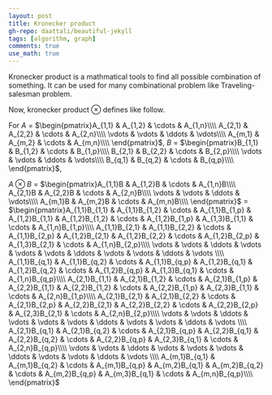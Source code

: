 ```yaml
---
layout: post
title: Kronecker product
gh-repo: daattali/beautiful-jekyll
tags: [algorithm, graph]
comments: true
use_math: true
---
```


Kronecker product is a mathmatical tools to find all possible combination of something.
It can be used for many combinational problem like Traveling-salesman problem.

Now, kronecker product $\otimes$ defines like follow.

For $A$ $=$ $\begin{pmatrix}A_{1,1} & A_{1,2} & \cdots & A_{1,n}\\\\ A_{2,1} & A_{2,2} & \cdots & A_{2,n}\\\\ \vdots & \vdots & \ddots & \vdots\\\\ A_{m,1} & A_{m,2} & \cdots & A_{m,n}\\\\ \end{pmatrix}$,
$B$ $=$ $\begin{pmatrix}B_{1,1} & B_{1,2} & \cdots & B_{1,p}\\\\ B_{2,1} & B_{2,2} & \cdots & B_{2,p}\\\\ \vdots & \vdots & \ddots & \vdots\\\\ B_{q,1} & B_{q,2} & \cdots & B_{q,p}\\\\ \end{pmatrix}$,

$A \otimes B$ $=$ $\begin{pmatrix}A_{1,1}B & A_{1,2}B & \cdots & A_{1,n}B\\\\ A_{2,1}B & A_{2,2}B & \cdots & A_{2,n}B\\\\ \vdots & \vdots & \ddots & \vdots\\\\ A_{m,1}B & A_{m,2}B & \cdots & A_{m,n}B\\\\ \end{pmatrix}$ $=$ 
$\begin{pmatrix}A_{1,1}B_{1,1} & A_{1,1}B_{1,2} & \cdots & A_{1,1}B_{1,p} & A_{1,2}B_{1,1} & A_{1,2}B_{1,2} & \cdots & A_{1,2}B_{1,p} & A_{1,3}B_{1,1} & \cdots & A_{1,n}B_{1,p}\\\\ A_{1,1}B_{2,1} & A_{1,1}B_{2,2} & \cdots & A_{1,1}B_{2,p} & A_{1,2}B_{2,1} & A_{1,2}B_{2,2} & \cdots & A_{1,2}B_{2,p} & A_{1,3}B_{2,1} & \cdots & A_{1,n}B_{2,p}\\\\ \vdots         & \vdots         & \ddots & \vdots         & \vdots         & \vdots         & \ddots & \vdots         & \vdots         & \ddots & \vdots        \\\\ A_{1,1}B_{q,1} & A_{1,1}B_{q,2} & \cdots & A_{1,1}B_{q,p} & A_{1,2}B_{q,1} & A_{1,2}B_{q,2} & \cdots & A_{1,2}B_{q,p} & A_{1,3}B_{q,1} & \cdots & A_{1,n}B_{q,p}\\\\ A_{2,1}B_{1,1} & A_{2,1}B_{1,2} & \cdots & A_{2,1}B_{1,p} & A_{2,2}B_{1,1} & A_{2,2}B_{1,2} & \cdots & A_{2,2}B_{1,p} & A_{2,3}B_{1,1} & \cdots & A_{2,n}B_{1,p}\\\\ A_{2,1}B_{2,1} & A_{2,1}B_{2,2} & \cdots & A_{2,1}B_{2,p} & A_{2,2}B_{2,1} & A_{2,2}B_{2,2} & \cdots & A_{2,2}B_{2,p} & A_{2,3}B_{2,1} & \cdots & A_{2,n}B_{2,p}\\\\ \vdots         & \vdots         & \ddots & \vdots         & \vdots         & \vdots         & \ddots & \vdots         & \vdots         & \ddots & \vdots        \\\\ A_{2,1}B_{q,1} & A_{2,1}B_{q,2} & \cdots & A_{2,1}B_{q,p} & A_{2,2}B_{q,1} & A_{2,2}B_{q,2} & \cdots & A_{2,2}B_{q,p} & A_{2,3}B_{q,1} & \cdots & A_{2,n}B_{q,p}\\\\ \vdots         & \vdots         & \ddots & \vdots         & \vdots         & \vdots         & \ddots & \vdots         & \vdots         & \ddots & \vdots        \\\\ A_{m,1}B_{q,1} & A_{m,1}B_{q,2} & \cdots & A_{m,1}B_{q,p} & A_{m,2}B_{q,1} & A_{m,2}B_{q,2} & \cdots & A_{m,2}B_{q,p} & A_{m,3}B_{q,1} & \cdots & A_{m,n}B_{q,p}\\\\ \end{pmatrix}$